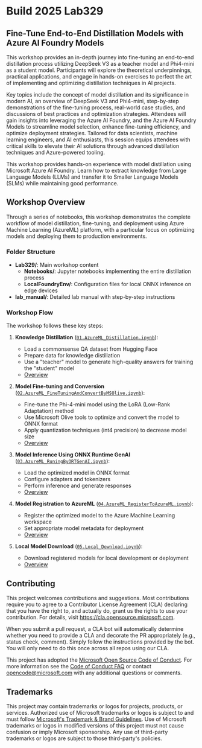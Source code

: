 # Build 2025 Lab329 
## Fine-Tune End-to-End Distillation Models with Azure AI Foundry Models
This workshop provides an in-depth journey into fine-tuning an end-to-end distillation process utilizing DeepSeek V3 as a teacher model and Phi4-mini as a student model. Participants will explore the theoretical underpinnings, practical applications, and engage in hands-on exercises to perfect the art of implementing and optimizing distillation techniques in AI projects.

Key topics include the concept of model distillation and its significance in modern AI, an overview of DeepSeek V3 and Phi4-mini, step-by-step demonstrations of the fine-tuning process, real-world case studies, and discussions of best practices and optimization strategies. Attendees will gain insights into leveraging the Azure AI Foundry, and the Azure AI Foundry Models to streamline model selection, enhance fine-tuning efficiency, and optimize deployment strategies.
Tailored for data scientists, machine learning engineers, and AI enthusiasts, this session equips attendees with critical skills to elevate their AI solutions through advanced distillation techniques and Azure-powered tooling.

This workshop provides hands-on experience with model distillation using Microsoft Azure AI Foundry. Learn how to extract knowledge from Large Language Models (LLMs) and transfer it to Smaller Language Models (SLMs) while maintaining good performance.

## Workshop Overview

Through a series of notebooks, this workshop demonstrates the complete workflow of model distillation, fine-tuning, and deployment using Azure Machine Learning (AzureML) platform, with a particular focus on optimizing models and deploying them to production environments.

### Folder Structure

- **Lab329/**: Main workshop content
  - **Notebooks/**: Jupyter notebooks implementing the entire distillation process
  - **LocalFoundryEnv/**: Configuration files for local ONNX inference on edge devices
- **lab_manual/**: Detailed lab manual with step-by-step instructions

### Workshop Flow

The workshop follows these key steps:

1. **Knowledge Distillation** ([`01.AzureML_Distillation.ipynb`](./Lab329/Notebook/01.AzureML_Distillation.ipynb)):
   - Load a commonsense QA dataset from Hugging Face
   - Prepare data for knowledge distillation
   - Use a "teacher" model to generate high-quality answers for training the "student" model
   - [Overview](./Lab329/Notebook/01.Overview.md)

2. **Model Fine-tuning and Conversion** ([`02.AzureML_FineTuningAndConvertByMSOlive.ipynb`](./Lab329/Notebook/02.AzureML_FineTuningAndConvertByMSOlive.ipynb)):
   - Fine-tune the Phi-4-mini model using the LoRA (Low-Rank Adaptation) method
   - Use Microsoft Olive tools to optimize and convert the model to ONNX format
   - Apply quantization techniques (int4 precision) to decrease model size
   - [Overview](./Lab329/Notebook/02.Overview.md)

3. **Model Inference Using ONNX Runtime GenAI** ([`03.AzureML_RuningByORTGenAI.ipynb`](./Lab329/Notebook/03.AzureML_RuningByORTGenAI.ipynb)):
   - Load the optimized model in ONNX format
   - Configure adapters and tokenizers
   - Perform inference and generate responses
   - [Overview](./Lab329/Notebook/03.Overview.md)

4. **Model Registration to AzureML** ([`04.AzureML_RegisterToAzureML.ipynb`](./Lab329/Notebook/04.AzureML_RegisterToAzureML.ipynb)):
   - Register the optimized model to the Azure Machine Learning workspace
   - Set appropriate model metadata for deployment
   - [Overview](./Lab329/Notebook/04.Overview.md)

5. **Local Model Download** ([`05.Local_Download.ipynb`](./Lab329/Notebook/05.Local_Download.ipynb)):
   - Download registered models for local development or deployment
   - [Overview](./Lab329/Notebook/05.Overview.md)

## Contributing

This project welcomes contributions and suggestions.  Most contributions require you to agree to a
Contributor License Agreement (CLA) declaring that you have the right to, and actually do, grant us
the rights to use your contribution. For details, visit https://cla.opensource.microsoft.com.

When you submit a pull request, a CLA bot will automatically determine whether you need to provide
a CLA and decorate the PR appropriately (e.g., status check, comment). Simply follow the instructions
provided by the bot. You will only need to do this once across all repos using our CLA.

This project has adopted the [Microsoft Open Source Code of Conduct](https://opensource.microsoft.com/codeofconduct/).
For more information see the [Code of Conduct FAQ](https://opensource.microsoft.com/codeofconduct/faq/) or
contact [opencode@microsoft.com](mailto:opencode@microsoft.com) with any additional questions or comments.

## Trademarks

This project may contain trademarks or logos for projects, products, or services. Authorized use of Microsoft 
trademarks or logos is subject to and must follow 
[Microsoft's Trademark & Brand Guidelines](https://www.microsoft.com/en-us/legal/intellectualproperty/trademarks/usage/general).
Use of Microsoft trademarks or logos in modified versions of this project must not cause confusion or imply Microsoft sponsorship.
Any use of third-party trademarks or logos are subject to those third-party's policies.

